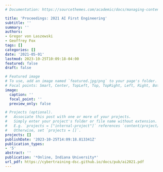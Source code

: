 ```yaml
---
# Documentation: https://sourcethemes.com/academic/docs/managing-content/

title: 'Proceedings: 2021 AI First Engineering'
subtitle: ''
summary: ''
authors:
- Gregor von Laszewski
- Geoffrey Fox
tags: []
categories: []
date: '2021-05-01'
lastmod: 2023-10-25T10:09:18-04:00
featured: false
draft: false

# Featured image
# To use, add an image named `featured.jpg/png` to your page's folder.
# Focal points: Smart, Center, TopLeft, Top, TopRight, Left, Right, BottomLeft, Bottom, BottomRight.
image:
  caption: ''
  focal_point: ''
  preview_only: false

# Projects (optional).
#   Associate this post with one or more of your projects.
#   Simply enter your project's folder or file name without extension.
#   E.g. `projects = ["internal-project"]` references `content/project/deep-learning/index.md`.
#   Otherwise, set `projects = []`.
projects: []
publishDate: '2023-10-25T14:09:18.813341Z'
publication_types:
- '5'
abstract: ''
publication: '*Online, Indiana University*'
url_pdf: https://cybertraining-dsc.github.io/docs/pub/ai2021.pdf
---
```

